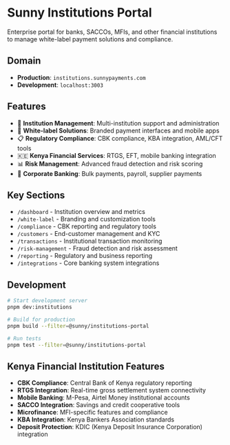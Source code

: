 # Sunny Institutions Portal

Enterprise portal for banks, SACCOs, MFIs, and other financial institutions to manage white-label payment solutions and compliance.

## Domain
- **Production**: `institutions.sunnypayments.com`
- **Development**: `localhost:3003`

## Features
- 🏦 **Institution Management**: Multi-institution support and administration
- 🎨 **White-label Solutions**: Branded payment interfaces and mobile apps
- 📋 **Regulatory Compliance**: CBK compliance, KBA integration, AML/CFT tools
- 🇰🇪 **Kenya Financial Services**: RTGS, EFT, mobile banking integration
- 📊 **Risk Management**: Advanced fraud detection and risk scoring
- 💼 **Corporate Banking**: Bulk payments, payroll, supplier payments

## Key Sections
- `/dashboard` - Institution overview and metrics
- `/white-label` - Branding and customization tools
- `/compliance` - CBK reporting and regulatory tools
- `/customers` - End-customer management and KYC
- `/transactions` - Institutional transaction monitoring
- `/risk-management` - Fraud detection and risk assessment
- `/reporting` - Regulatory and business reporting
- `/integrations` - Core banking system integrations

## Development

```bash
# Start development server
pnpm dev:institutions

# Build for production
pnpm build --filter=@sunny/institutions-portal

# Run tests
pnpm test --filter=@sunny/institutions-portal
```

## Kenya Financial Institution Features
- **CBK Compliance**: Central Bank of Kenya regulatory reporting
- **RTGS Integration**: Real-time gross settlement system connectivity
- **Mobile Banking**: M-Pesa, Airtel Money institutional accounts
- **SACCO Integration**: Savings and credit cooperative tools
- **Microfinance**: MFI-specific features and compliance
- **KBA Integration**: Kenya Bankers Association standards
- **Deposit Protection**: KDIC (Kenya Deposit Insurance Corporation) integration
